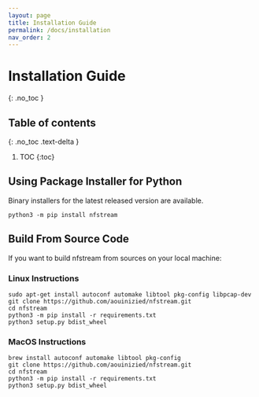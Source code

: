 ```yaml
---
layout: page
title: Installation Guide
permalink: /docs/installation
nav_order: 2
---
```


# Installation Guide
{: .no_toc }

## Table of contents
{: .no_toc .text-delta }

1. TOC
{:toc}

## Using Package Installer for Python

Binary installers for the latest released version are available.

```shell
python3 -m pip install nfstream
```

## Build From Source Code

If you want to build nfstream from sources on your local machine:

### Linux Instructions

```shell
sudo apt-get install autoconf automake libtool pkg-config libpcap-dev
git clone https://github.com/aouinizied/nfstream.git
cd nfstream
python3 -m pip install -r requirements.txt
python3 setup.py bdist_wheel
```
### MacOS Instructions

```shell
brew install autoconf automake libtool pkg-config
git clone https://github.com/aouinizied/nfstream.git
cd nfstream
python3 -m pip install -r requirements.txt
python3 setup.py bdist_wheel
```